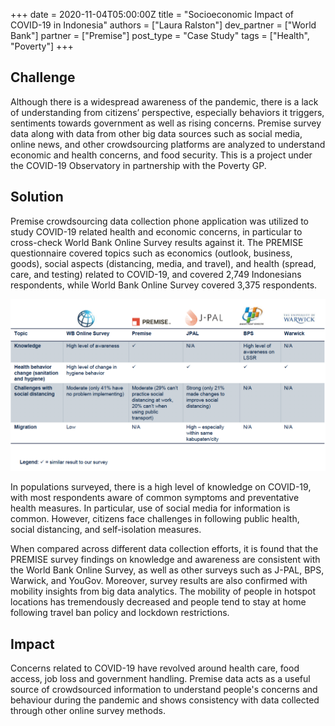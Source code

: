+++
date = 2020-11-04T05:00:00Z
title = "Socioeconomic Impact of COVID-19 in Indonesia"
authors = ["Laura Ralston"]
dev_partner = ["World Bank"]
partner = ["Premise"]
post_type = "Case Study"
tags = ["Health", "Poverty"]
+++

## Challenge

Although there is a widespread awareness of the pandemic, there is a lack of understanding from citizens’ perspective, especially behaviors it triggers, sentiments towards government as well as rising concerns. Premise survey data along with data from other big data sources such as social media, online news, and other crowdsourcing platforms are analyzed to understand economic and health concerns, and food security. This is a project under the COVID-19 Observatory in partnership with the Poverty GP.

## Solution

Premise crowdsourcing data collection phone application was utilized to study COVID-19 related health and economic concerns, in particular to cross-check World Bank Online Survey results against it. The PREMISE questionnaire covered topics such as economics (outlook, business, goods), social aspects (distancing, media, and travel), and health (spread, care, and testing) related to COVID-19, and covered 2,749 Indonesians respondents, while World Bank Online Survey covered 3,375 respondents.

![](premise-survey-indonesia.png)

In populations surveyed, there is a high level of knowledge on COVID-19, with most respondents aware of common symptoms and preventative health measures. In particular, use of social media for information is common. However, citizens face challenges in following public health, social distancing, and self-isolation measures.

When compared across different data collection efforts, it is found that the PREMISE survey findings on knowledge and awareness are consistent with the World Bank Online Survey, as well as other surveys such as J-PAL, BPS, Warwick, and YouGov. Moreover, survey results are also confirmed with mobility insights from big data analytics. The mobility of people in hotspot locations has tremendously decreased and people tend to stay at home following travel ban policy and lockdown restrictions.

## Impact

Concerns related to COVID-19 have revolved around health care, food access, job loss and government handling. Premise data acts as a useful source of crowdsourced information to understand people's concerns and behaviour during the pandemic and shows consistency with data collected through other online survey methods.
